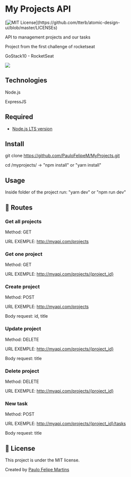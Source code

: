 # My Projects API

[![MIT License](https://img.shields.io/apm/l/atomic-design-ui.svg?)](https://github.com/tterb/atomic-design-ui/blob/master/LICENSEs)

API to management projects and our tasks

Project from the first challenge of rocketseat

GoStack10 - RocketSeat

![](header.png)

## Technologies
Node.js

ExpressJS

## Required
- [Node.js LTS version](https://nodejs.org/en/)

## Install

git clone https://github.com/PauloFelipeM/MyProjects.git

cd /myprojects/ -> "npm install" or "yarn install"

## Usage

Inside folder of the project run: "yarn dev" or "npm run dev"

## 🚩 Routes


### Get all projects

Method: GET

URL EXEMPLE: http://myapi.com/projects


### Get one project

Method: GET

URL EXEMPLE: http://myapi.com/projects/{project_id}


### Create project

Method: POST

URL EXEMPLE: http://myapi.com/projects

Body request: id, title


### Update project

Method: DELETE

URL EXEMPLE: http://myapi.com/projects/{project_id}

Body request: title


### Delete project

Method: DELETE

URL EXEMPLE: http://myapi.com/projects/{project_id}


### New task

Method: POST

URL EXEMPLE: http://myapi.com/projects/{project_id}/tasks

Body request: title


## :memo: License

This project is under the MIT license.

Created by [Paulo Felipe Martins](https://www.linkedin.com/in/paulo-felipe-martins-3940b011a/)
